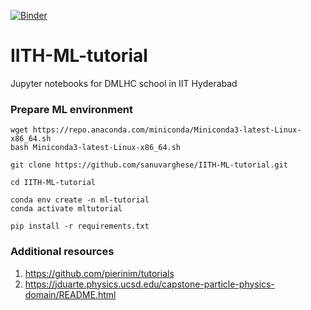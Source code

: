 
 [![Binder](https://mybinder.org/badge_logo.svg)](https://mybinder.org/v2/gh/sanuvarghese/IITH-ML-tutorial/HEAD)
 
 
# IITH-ML-tutorial
Jupyter notebooks for DMLHC school in IIT Hyderabad



### Prepare ML environment

```
wget https://repo.anaconda.com/miniconda/Miniconda3-latest-Linux-x86_64.sh
bash Miniconda3-latest-Linux-x86_64.sh
```

```
git clone https://github.com/sanuvarghese/IITH-ML-tutorial.git

cd IITH-ML-tutorial

conda env create -n ml-tutorial
conda activate mltutorial

pip install -r requirements.txt
```

### Additional resources

1) https://github.com/pierinim/tutorials
2) https://jduarte.physics.ucsd.edu/capstone-particle-physics-domain/README.html
